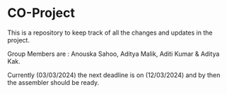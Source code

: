 # CO-Project

This is a repository to keep track of all the changes and updates in the project.

Group Members are : Anouska Sahoo, Aditya Malik, Aditi Kumar & Aditya Kak.

Currently (03/03/2024) the next deadline is on (12/03/2024) and by then the assembler should be ready.
